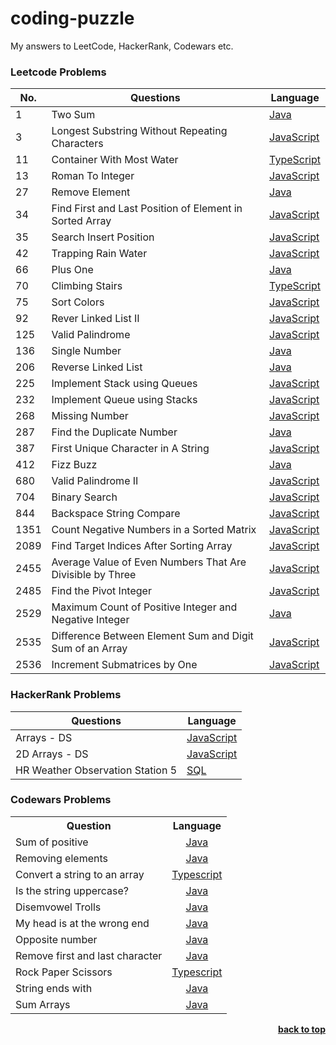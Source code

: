# coding-puzzle
<a name ="coding-puzzle"></a>
My answers to LeetCode, HackerRank, Codewars etc.


### Leetcode Problems
| No.  | Questions                                                     |  Language   |
| ---- | ------------------------------------------------------------- | ----------- |
| 1    | Two Sum                                                       | [Java](https://github.com/martincorona007/coding-puzzle/blob/main/LeetCode/two_sum.java)       |
| 3    | Longest Substring Without Repeating Characters                | [JavaScript](https://github.com/martincorona007/coding-puzzle/blob/main/LeetCode/longest_substring_without_repeating_characters.js)        |
| 11   | Container With Most Water                                     | [TypeScript](https://github.com/martincorona007/coding-puzzle/blob/main/LeetCode/Container_With_Most_Water.ts)        |
| 13   | Roman To Integer                                              | [JavaScript](https://github.com/martincorona007/coding-puzzle/blob/main/LeetCode/roman_to_integer.js)        |
| 27  | Remove Element                                                 | [Java](https://github.com/martincorona007/coding-puzzle/blob/main/LeetCode/Remove_Element.java)        |
| 34   | Find First and Last Position of Element in Sorted Array       | [JavaScript](https://github.com/martincorona007/coding-puzzle/blob/main/LeetCode/find_first_and_last_position_of_element_in_sorted_array.js)        |
| 35   | Search Insert Position                                        | [JavaScript](https://github.com/martincorona007/coding-puzzle/blob/main/LeetCode/Search_Insert_Position.js)        |
| 42   | Trapping Rain Water                                           | [JavaScript](https://github.com/martincorona007/coding-puzzle/blob/main/LeetCode/Trapping_Rain_Water.js)        |
| 66  | Plus One                                                       | [Java](https://github.com/martincorona007/coding-puzzle/blob/main/LeetCode/PlusOne.java)        |
| 70   | Climbing Stairs                                               | [TypeScript](https://github.com/martincorona007/coding-puzzle/blob/main/LeetCode/Climbing_Stairs.ts)        |
| 75   | Sort Colors                                                   | [JavaScript](https://github.com/martincorona007/coding-puzzle/blob/main/LeetCode/Sort_Colors.js)        |
| 92  | Rever Linked List II                                           | [JavaScript](https://github.com/martincorona007/coding-puzzle/blob/main/LeetCode/Reverse_Linked_List_II.js)        |
| 125  | Valid Palindrome                                              | [JavaScript](https://github.com/martincorona007/coding-puzzle/blob/main/LeetCode/Valid_Palindrome.js)        |
| 136  | Single Number                                                 | [Java](https://github.com/martincorona007/coding-puzzle/blob/main/LeetCode/single_number.java)        |
| 206  | Reverse Linked List                                           | [Java](https://github.com/martincorona007/coding-puzzle/blob/main/LeetCode/single_number.java)        |
| 225  | Implement Stack using Queues                                  | [JavaScript](https://github.com/martincorona007/coding-puzzle/blob/main/LeetCode/implement_stack_using_queues.js)        |
| 232  | Implement Queue using Stacks                                  | [JavaScript](https://github.com/martincorona007/coding-puzzle/blob/main/LeetCode/Implement_queue_using_stacks.js)        |
| 268  | Missing Number                                                | [JavaScript](https://github.com/martincorona007/coding-puzzle/blob/main/LeetCode/missing_number.js)        |
| 287  | Find the Duplicate Number                                     | [Java](https://github.com/martincorona007/coding-puzzle/blob/main/LeetCode/find_the_duplicate_number.java)        |
| 387  | First Unique Character in A String                            | [JavaScript](https://github.com/martincorona007/coding-puzzle/blob/main/LeetCode/first_unique_character_in_a_string.js)        |
| 412  | Fizz Buzz                                                     | [Java](https://github.com/martincorona007/coding-puzzle/blob/main/LeetCode/Fizz_Buzz.java)        |
| 680  | Valid Palindrome II                                           | [JavaScript](https://github.com/martincorona007/coding-puzzle/blob/main/LeetCode/Valid_Palindrome_2.js)        |
| 704  | Binary Search                                                 | [JavaScript](https://github.com/martincorona007/coding-puzzle/blob/main/LeetCode/binary_search.js)        |
| 844  | Backspace String Compare                                      | [JavaScript](https://github.com/martincorona007/coding-puzzle/blob/main/LeetCode/Backspace_String_Compare.js)        |
| 1351 | Count Negative Numbers in a Sorted Matrix                     | [JavaScript](https://github.com/martincorona007/coding-puzzle/blob/main/LeetCode/count_negative_numbers_in_a_sorted_matrix.js)        |
| 2089 | Find Target Indices After Sorting Array                       | [JavaScript](https://github.com/martincorona007/coding-puzzle/blob/main/LeetCode/find_target_indices_after_sorting_array.js)        |
| 2455 | Average Value of Even Numbers That Are Divisible by Three     | [JavaScript](https://github.com/martincorona007/coding-puzzle/blob/main/LeetCode/Average_Value_of_Even_Numbers_That_Are_Divisible_by_Three.js)        |
| 2485 | Find the Pivot Integer                                        | [JavaScript](https://github.com/martincorona007/coding-puzzle/blob/main/LeetCode/Find_the_Pivot_Integer.js)        |
| 2529 | Maximum Count of Positive Integer and Negative Integer        | [Java](https://github.com/martincorona007/coding-puzzle/blob/main/LeetCode/maxium_count_of_positive_integer_and_negative_integer.java)        |
| 2535 | Difference Between Element Sum and Digit Sum of an Array      | [JavaScript](https://github.com/martincorona007/coding-puzzle/blob/main/LeetCode/Diference_Between_Element_Sum_and_Digit_Sum_of_an_Array.js)        |
| 2536 | Increment Submatrices by One                                  | [JavaScript](https://github.com/martincorona007/coding-puzzle/blob/main/LeetCode/Increment_Submatrices_by_One.js)        |

### HackerRank Problems

| Questions                                                     |  Language   |
| ------------------------------------------------------------- | ----------- |
| Arrays - DS                                                   | [JavaScript](https://github.com/martincorona007/coding-puzzle/blob/main/HackerRank/ArrayDS.js)       |
| 2D Arrays - DS                                                | [JavaScript](https://github.com/martincorona007/coding-puzzle/blob/main/HackerRank/2DArrayDS.js)        |
| HR Weather Observation Station 5                              | [SQL](https://github.com/martincorona007/coding-puzzle/blob/main/HackerRank/Wather_Observation_Station_5.sql)        |

### Codewars Problems
<table>
  <tr>
    <th>Question</th>
    <th align="center">Language</th>
  </tr>
  <tr>
    <td>Sum of positive</td>
    <td align="center"><a href="https://github.com/martincorona007/coding-puzzle/blob/main/Codewars/Sum_of_positive.java">Java</a></td>
  </tr>
  <tr>
    <td>Removing elements</td>
    <td align="center"><a href="https://github.com/martincorona007/coding-puzzle/blob/main/Codewars/RemovingElements.java">Java</a></td>
  </tr>
  <tr>
    <td>Convert a string to an array</td>
    <td align="center"><a href="https://github.com/martincorona007/coding-puzzle/blob/main/Codewars/Convert_a_string_to_an_array.ts">Typescript</a></td>
  </tr>
  <tr>
    <td>Is the string uppercase?</td>
    <td align="center"><a href="https://github.com/martincorona007/coding-puzzle/blob/main/Codewars/%20Is_the_string_uppercase.java">Java</a></td>
  </tr>
    <tr>
    <td>Disemvowel Trolls</td>
    <td align="center"><a href="https://github.com/martincorona007/coding-puzzle/blob/main/Codewars/Disemvowel_Trolls.java">Java</a></td>

  </tr>
  <tr>
    <td>My head is at the wrong end</td>
    <td align="center"><a href="https://github.com/martincorona007/coding-puzzle/blob/main/Codewars/My_head_is_at_the_wrong_end.java">Java</a></td>
  </tr>
  <tr>
    <td>Opposite number</td>
    <td align="center"><a href="https://github.com/martincorona007/coding-puzzle/blob/main/Codewars/Opposite_number.java">Java</a></td>

  </tr>
  <tr>
    <td>Remove first and last character</td>
    <td align="center"><a href="https://github.com/martincorona007/coding-puzzle/blob/main/Codewars/RemoveFirstAndLastCharacter.java">Java</a></td>
  </tr>
    <tr>
    <td>Rock Paper Scissors</td>
    <td align="center"><a href="https://github.com/martincorona007/coding-puzzle/blob/main/Codewars/Rock_Paper_Scissors.ts">Typescript</a></td>

  </tr>
  <tr>
    <td>String ends with</td>
    <td align="center"><a href="https://github.com/martincorona007/coding-puzzle/blob/main/Codewars/StringEndsWith.java">Java</a></td>
  </tr>
  </tr>
    <tr>
    <td>Sum Arrays</td>
    <td align="center"><a href="https://github.com/martincorona007/coding-puzzle/blob/main/Codewars/Sum_Arrays.java">Java</a></td>

  </tr>
  
</table>




<div align="right">
    <b><a href="#coding-puzzle">back to top</a></b>
</div>
